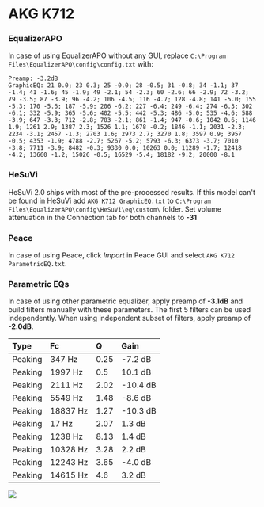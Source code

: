 # AKG K712

### EqualizerAPO
In case of using EqualizerAPO without any GUI, replace `C:\Program Files\EqualizerAPO\config\config.txt`
with:
```
Preamp: -3.2dB
GraphicEQ: 21 0.0; 23 0.3; 25 -0.0; 28 -0.5; 31 -0.8; 34 -1.1; 37 -1.4; 41 -1.6; 45 -1.9; 49 -2.1; 54 -2.3; 60 -2.6; 66 -2.9; 72 -3.2; 79 -3.5; 87 -3.9; 96 -4.2; 106 -4.5; 116 -4.7; 128 -4.8; 141 -5.0; 155 -5.3; 170 -5.6; 187 -5.9; 206 -6.2; 227 -6.4; 249 -6.4; 274 -6.3; 302 -6.1; 332 -5.9; 365 -5.6; 402 -5.5; 442 -5.3; 486 -5.0; 535 -4.6; 588 -3.9; 647 -3.3; 712 -2.8; 783 -2.1; 861 -1.4; 947 -0.6; 1042 0.6; 1146 1.9; 1261 2.9; 1387 2.3; 1526 1.1; 1678 -0.2; 1846 -1.1; 2031 -2.3; 2234 -3.1; 2457 -1.3; 2703 1.6; 2973 2.7; 3270 1.8; 3597 0.9; 3957 -0.5; 4353 -1.9; 4788 -2.7; 5267 -5.2; 5793 -6.3; 6373 -3.7; 7010 -3.8; 7711 -3.9; 8482 -0.3; 9330 0.0; 10263 0.0; 11289 -1.7; 12418 -4.2; 13660 -1.2; 15026 -0.5; 16529 -5.4; 18182 -9.2; 20000 -8.1
```

### HeSuVi
HeSuVi 2.0 ships with most of the pre-processed results. If this model can't be found in HeSuVi add
`AKG K712 GraphicEQ.txt` to `C:\Program Files\EqualizerAPO\config\HeSuVi\eq\custom\` folder.
Set volume attenuation in the Connection tab for both channels to **-31**

### Peace
In case of using Peace, click *Import* in Peace GUI and select `AKG K712 ParametricEQ.txt`.

### Parametric EQs
In case of using other parametric equalizer, apply preamp of **-3.1dB** and build filters manually
with these parameters. The first 5 filters can be used independently.
When using independent subset of filters, apply preamp of **-2.0dB**.

| Type    | Fc       |    Q | Gain     |
|:--------|:---------|:-----|:---------|
| Peaking | 347 Hz   | 0.25 | -7.2 dB  |
| Peaking | 1997 Hz  | 0.5  | 10.1 dB  |
| Peaking | 2111 Hz  | 2.02 | -10.4 dB |
| Peaking | 5549 Hz  | 1.48 | -8.6 dB  |
| Peaking | 18837 Hz | 1.27 | -10.3 dB |
| Peaking | 17 Hz    | 2.07 | 1.3 dB   |
| Peaking | 1238 Hz  | 8.13 | 1.4 dB   |
| Peaking | 10328 Hz | 3.28 | 2.2 dB   |
| Peaking | 12243 Hz | 3.65 | -4.0 dB  |
| Peaking | 14615 Hz | 4.6  | 3.2 dB   |

![](https://raw.githubusercontent.com/jaakkopasanen/AutoEq/master/results/oratory1990/harman_over-ear_2018/AKG%20K712/AKG%20K712.png)